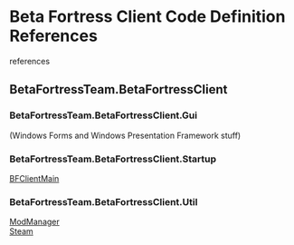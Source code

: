 # Beta Fortress Client Code Definition References
references
## BetaFortressTeam.BetaFortressClient
### BetaFortressTeam.BetaFortressClient.Gui
(Windows Forms and Windows Presentation Framework stuff)
### BetaFortressTeam.BetaFortressClient.Startup
[BFClientMain](https://github.com/Beta-Fortress-2-Team/BetaFortressClient/tree/master/docs/code-references/Startup/BFClientMain.md)
### BetaFortressTeam.BetaFortressClient.Util
[ModManager](https://github.com/Beta-Fortress-2-Team/BetaFortressClient/tree/master/docs/code-references/Util/ModManager.md) \
[Steam](https://github.com/Beta-Fortress-2-Team/BetaFortressClient/tree/master/docs/code-references/Util/Steam.md)
